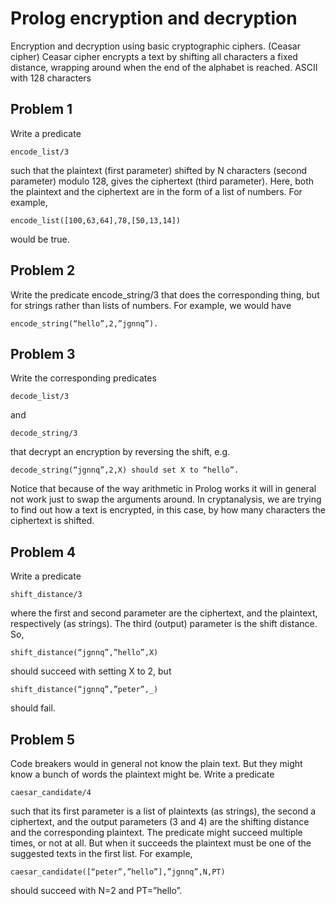 # Prolog encryption and decryption
Encryption and decryption using basic cryptographic ciphers. (Ceasar cipher) Ceasar cipher encrypts a text by shifting all characters a fixed distance, wrapping around when the end of the alphabet is reached. ASCII with 128 characters

## Problem 1
Write a predicate 
```
encode_list/3 
```
such that the plaintext (first parameter) shifted by N
characters (second parameter) modulo 128, gives the ciphertext (third parameter). Here,
both the plaintext and the ciphertext are in the form of a list of numbers. For example,
```
encode_list([100,63,64],78,[50,13,14])
```
 would be true.
## Problem 2
Write the predicate encode_string/3 that does the corresponding thing, but for strings
rather than lists of numbers. For example, we would have
``` 
encode_string(“hello”,2,”jgnnq”).
```
## Problem 3
Write the corresponding predicates 
```
decode_list/3 
```
and 
```
decode_string/3 
```
that decrypt an encryption by reversing the shift, e.g. 
```
decode_string(“jgnnq”,2,X) should set X to “hello”.
```
Notice that because of the way arithmetic in Prolog works it will in general not work just to
swap the arguments around.
In cryptanalysis, we are trying to find out how a text is encrypted, in this case, by how many
characters the ciphertext is shifted.
## Problem 4
Write a predicate 
```
shift_distance/3
```
 where the first and second parameter are the ciphertext,
and the plaintext, respectively (as strings). The third (output) parameter is the shift distance.
So, 
```
shift_distance(“jgnnq”,”hello”,X)
```
 should succeed with setting X to 2, but
 ```
shift_distance(“jgnnq”,”peter”,_) 
```
should fail.
## Problem 5
Code breakers would in general not know the plain text. But they might know a bunch of
words the plaintext might be. Write a predicate
```
caesar_candidate/4
```
 such that its first
parameter is a list of plaintexts (as strings), the second a ciphertext, and the output
parameters (3 and 4) are the shifting distance and the corresponding plaintext. The
predicate might succeed multiple times, or not at all. But when it succeeds the plaintext
must be one of the suggested texts in the first list. For example,
```
caesar_candidate([“peter”,”hello”],”jgnnq”,N,PT) 
```
should succeed with N=2 and PT=”hello”.